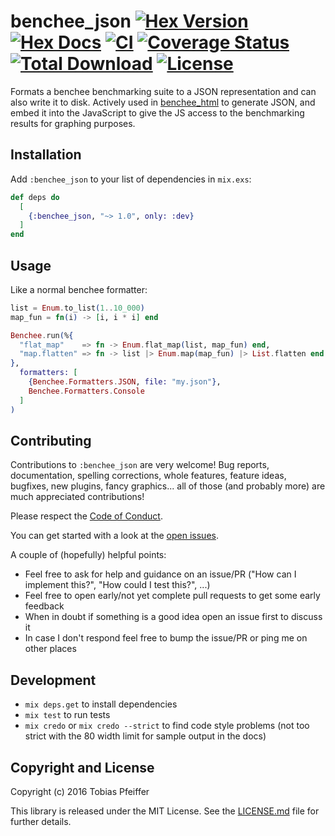# benchee_json [![Hex Version](https://img.shields.io/hexpm/v/benchee_json.svg)](https://hex.pm/packages/benchee_json) [![Hex Docs](https://img.shields.io/badge/hex-docs-lightgreen.svg)](https://hexdocs.pm/benchee_json/) [![CI](https://github.com/bencheeorg/benchee_json/actions/workflows/main.yml/badge.svg)](https://github.com/bencheeorg/benchee_json/actions/workflows/main.yml) [![Coverage Status](https://coveralls.io/repos/github/bencheeorg/benchee_json/badge.svg?branch=main)](https://coveralls.io/github/bencheeorg/benchee_json?branch=main) [![Total Download](https://img.shields.io/hexpm/dt/benchee_json.svg)](https://hex.pm/packages/benchee_json) [![License](https://img.shields.io/hexpm/l/benchee_json.svg)](https://github.com/bencheeorg/benchee_json/blob/master/LICENSE)

Formats a benchee benchmarking suite to a JSON representation and can also write it to disk. Actively used in [benchee_html](https://github.com/PragTob/benchee_html) to generate JSON, and embed it into the JavaScript to give the JS access to the benchmarking results for graphing purposes.

## Installation

Add `:benchee_json` to your list of dependencies in `mix.exs`:

```elixir
def deps do
  [
    {:benchee_json, "~> 1.0", only: :dev}
  ]
end
```

## Usage

Like a normal benchee formatter:

```elixir
list = Enum.to_list(1..10_000)
map_fun = fn(i) -> [i, i * i] end

Benchee.run(%{
  "flat_map"    => fn -> Enum.flat_map(list, map_fun) end,
  "map.flatten" => fn -> list |> Enum.map(map_fun) |> List.flatten end
},
  formatters: [
    {Benchee.Formatters.JSON, file: "my.json"},
    Benchee.Formatters.Console
  ]
)
```

## Contributing

Contributions to `:benchee_json` are very welcome! Bug reports, documentation, spelling corrections, whole features, feature ideas, bugfixes, new plugins, fancy graphics... all of those (and probably more) are much appreciated contributions!

Please respect the [Code of Conduct](//github.com/PragTob/benchee_json/blob/master/CODE_OF_CONDUCT.md).

You can get started with a look at the [open issues](https://github.com/PragTob/benchee_json/issues).

A couple of (hopefully) helpful points:

* Feel free to ask for help and guidance on an issue/PR ("How can I implement this?", "How could I test this?", ...)
* Feel free to open early/not yet complete pull requests to get some early feedback
* When in doubt if something is a good idea open an issue first to discuss it
* In case I don't respond feel free to bump the issue/PR or ping me on other places

## Development

* `mix deps.get` to install dependencies
* `mix test` to run tests
* `mix credo` or `mix credo --strict` to find code style problems (not too strict with the 80 width limit for sample output in the docs)

## Copyright and License

Copyright (c) 2016 Tobias Pfeiffer

This library is released under the MIT License. See the [LICENSE.md](./LICENSE.md) file
for further details.
